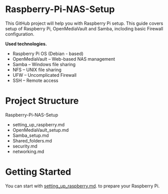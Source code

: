 # Raspberry-Pi-NAS-Setup

This GitHub project will help you with Raspberry Pi setup. 
This guide covers setup of Raspberry Pi, OpenMediaVault and Samba, incloding basic Firewall configuration.

**Used technologies.**
  - Raspberry Pi OS (Debian - based)
  - OpenMediaVault – Web-based NAS management
  - Samba – Windows file sharing
  - NFS – UNIX file sharing
  - UFW – Uncomplicated Firewall
  - SSH – Remote access

# Project Structure
Raspberry-Pi-NAS-Setup
  - setting_up_raspberry.md
  - OpenMediaVault_setup.md
  - Samba_setup.md
  - Shared_folders.md
  - security.md
  - networking.md

# Getting Started

You can start with [setting_up_raspberry.md](https://github.com/AntoninWagner-O/Raspberry-Pi-NAS-Setup/blob/main/Raspberry-Pi-NAS-Setup/setting_up_raspberry.md). to prepare your Raspberry Pi.
